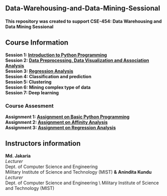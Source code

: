 ## Data-Warehousing-and-Data-Mining-Sessional
#### This repository was created to support CSE-454: Data Warehousing and Data Mining Sessional 

## Course Information
**Session 1: [Introduction to Python Programming](https://github.com/jakariamd/Data-Warehousing-and-Data-Mining-Sessional/tree/master/Session%201) \
Session 2: [Data Preprocessing, Data Visualization and Association Analysis](https://github.com/jakariamd/Data-Warehousing-and-Data-Mining-Sessional/tree/master/Session%202)\
Session 3: [Regression Analysis](https://github.com/jakariamd/Data-Warehousing-and-Data-Mining-Sessional/tree/master/Session%203)\
Session 4: Classification and prediction\
Session 5: Clustering\
Session 6: Mining complex type of data\
Session 7: Deep learning**

### Course Assesment
**Assignment 1: [Assignment on Basic Python Programming](https://github.com/jakariamd/Data-Warehousing-and-Data-Mining-Sessional/tree/master/Assignment%201)\
Assignment 2: [Assignment on Affinity Analysis](https://github.com/jakariamd/Data-Warehousing-and-Data-Mining-Sessional/tree/master/Assignment%202)\
Assignment 3: [Assignment on Regression Analysis](https://github.com/jakariamd/Data-Warehousing-and-Data-Mining-Sessional/tree/master/Assignment%203)**



## Instructors information 
**Md. Jakaria** \
*Lecturer* \
Dept. of Computer Science and Engineering \
Military Institute of Science and Technology (MIST)
**&**
**Anindita Kundu** \
*Lecturer* \
Dept. of Computer Science and Engineering \ 
Military Institute of Science and Technology (MIST)
